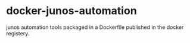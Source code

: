 # docker-junos-automation
junos automation tools packaged in a Dockerfile published in the docker registery.
